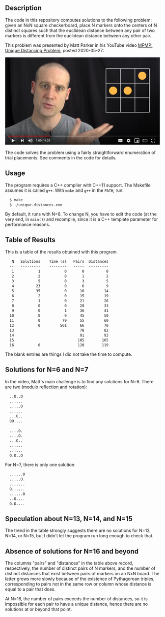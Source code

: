 ## Description

The code in this repository computes solutions to the following problem:
given an NxN square checkerboard, place N markers onto the centers of N
distinct squares such that the euclidean distance between any pair of
two markers is different from the euclidean distance between any other
pair.

This problem was presented by Matt Parker in his YouTube video
[MPMP: Unique Distancing Problem](https://www.youtube.com/watch?v=M_YOCQaI5QI),
posted 2020-05-27:

![Matt Parker Video](video-still.jpg)

The code solves the problem using a fairly straightforward enumeration
of trial placements.  See comments in the code for details.

## Usage

The program requires a C++ compiler with C++11 support.  The Makefile
assumes it is called `g++`.  With `make` and `g++` in the `PATH`, run:

```
  $ make
  $ ./unique-distances.exe
```

By default, it runs with N=6.  To change N, you have to edit the code
(at the very end, in `main()`) and recompile, since it is a C++ template
parameter for performance reasons.

## Table of Results

This is a table of the results obtained with this program.

```
   N   Solutions    Time (s)   Pairs  Distances
  --   ---------    --------   -----  ---------
   1           1           0       0          0
   2           2           0       1          2
   3           5           0       3          5
   4          23           0       6          9
   5          35           0      10         14
   6           2           0      15         19
   7           1           0      21         26
   8           0           0      28         33
   9           0           1      36         41
  10           0           9      45         50
  11           0          79      55         60
  12           0         561      66         70
  13                              78         82
  14                              91         93
  15                             105        105
  16           0                 120        119
```

The blank entries are things I did not take the time to compute.

## Solutions for N=6 and N=7

In the video, Matt's main challenge is to find any solutions for N=6.
There are two (modulo reflection and rotation):

```
  ..O..O
  ......
  .....O
  ......
  ...O..
  OO....

  ....O.
  ....O.
  ...O..
  ......
  ......
  O.O..O
```

For N=7, there is only one solution:

```
  ......O
  .....O.
  .......
  O......
  ......O
  ..O....
  O.O....
```

## Speculation about N=13, N=14, and N=15

The trend in the table strongly suggests there are no solutions for
N=13, N=14, or N=15, but I didn't let the program run long enough to
check that.

## Absence of solutions for N=16 and beyond

The columns "pairs" and "distances" in the table above record,
respectively, the number of distinct pairs of N markers, and the number
of distinct distances that exist between pairs of markers on an NxN
board.  The latter grows more slowly because of the existence of
Pythagorean triples, corresponding to pairs not in the same row or
column whose distance is equal to a pair that does.

At N=16, the number of pairs exceeds the number of distances, so it
is impossible for each pair to have a unique distance, hence there
are no solutions at or beyond that point.
